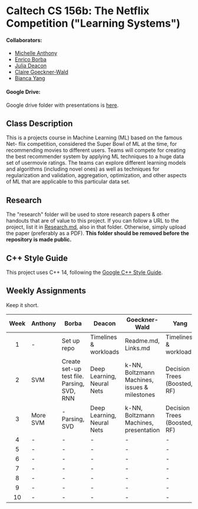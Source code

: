 # Caltech CS 156b: The Netflix Competition ("Learning Systems")

#### Collaborators:
 - [Michelle Anthony](https://github.com/michelle-aa)
 - [Enrico Borba](https://github.com/enricozb)
 - [Julia Deacon](https://github.com/jcdeacon)
 - [Claire Goeckner-Wald](http://claire.work/)
 - [Bianca Yang](https://github.com/xrdt)
 
#### Google Drive:
Google drive folder with presentations is [here](https://drive.google.com/open?id=0B-94OKifRzqxNmp4MW55RFl4ZWc). 


## Class Description

This is a projects course in Machine Learning (ML) based on the famous Net-
flix competition, considered the Super Bowl of ML at the time, for recommending
movies to different users. Teams will compete for creating the best 
recommender system by applying ML techniques to a huge data set of usermovie
ratings. The teams can explore different learning models and algorithms
(including novel ones) as well as techniques for regularization and validation, aggregation,
optimization, and other aspects of ML that are applicable to this particular
data set.

## Research

The "research" folder will be used to store research papers & other handouts that are of value to this project. If you can follow a URL to the project, list it in [Research.md](research/Research.md), also in that folder. Otherwise, simply upload the paper (preferably as a PDF). **This folder should be removed before the repository is made public.**

## C++ Style Guide

This project uses C++ 14, following the [Google C++ Style Guide](https://google.github.io/styleguide/cppguide.html). 

## Weekly Assignments 
Keep it short.

| Week | Anthony   | Borba                                      | Deacon                     | Goeckner-Wald               | Yang                         |
|:----:|-----------|--------------------------------------------|----------------------------|-----------------------------|------------------------------|
|   1  | -         | Set up repo                                | Timelines & workloads      | Readme.md, Links.md         | Timelines & workloads        |
|   2  | SVM       | Create set-up test file. Parsing, SVD, RNN | Deep Learning, Neural Nets | k-NN, Boltzmann Machines, issues & milestones    | Decision Trees (Boosted, RF) |
|   3  | More SVM  | - Parsing, SVD                             | Deep Learning, Neural Nets | k-NN, Boltzmann Machines, presentation   | Decision Trees (Boosted, RF)                            |
|   4  | -         | -                                          | -                          | -                           | -                            |
|   5  | -         | -                                          | -                          | -                           | -                            |
|   6  | -         | -                                          | -                          | -                           | -                            |
|   7  | -         | -                                          | -                          | -                           | -                            |
|   8  | -         | -                                          | -                          | -                           | -                            |
|   9  | -         | -                                          | -                          | -                           | -                            |
|   10 | -         | -                                          | -                          | -                           | -                            |


































